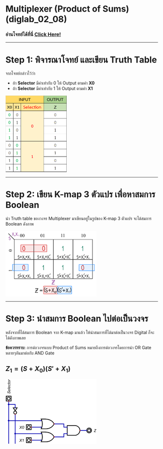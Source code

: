 # Multiplexer (Product of Sums) (diglab_​02_​08)
### อ่านโจทย์ได้ที่นี่ [Click Here!](https://drive.google.com/file/d/1cgN1CoPt-9dDRTEL3GCghg49iHBdRUZr/view?usp=drive_link)

---

# Step 1: พิจารณาโจทย์ และเขียน Truth Table

จากโจทย์กล่าวไว้ว่า
- ถ้า **Selector** มีค่าเท่ากับ 0 ให้ Output ตามค่า **X0**
- ถ้า **Selector** มีค่าเท่ากับ 1 ให้ Output ตามค่า **X1**

<img src="https://raw.githubusercontent.com/reisenx/2110263-DIG-LOGIC-LAB-I/main/Lab%2002/diglab_02_07/diglab_02_07_pics/diglab_02_07_table.png" width=40% height=40%>

---

# Step 2: เขียน K-map 3 ตัวแปร เพื่อหาสมการ Boolean

นำ Truth table ของวงจร Multiplexer มาเขียนอยู่ในรูปของ K-map 3 ตัวแปร จะได้สมการ Boolean ดังภาพ

<img src="https://raw.githubusercontent.com/reisenx/2110263-DIG-LOGIC-LAB-I/main/Lab%2002/diglab_02_08/diglab_02_08_pics/diglab_02_08_Kmap.png" width=60% height=60%>

---

# Step 3: นำสมการ Boolean ไปต่อเป็นวงจร

หลังจากที่ได้สมการ Boolean จาก K-map มาแล้ว ให้นำสมการที่ได้มาต่อเป็นวงจร Digital ก็จะได้ดังภาพเลย

**ข้อควรทราบ:** การต่อวงจรแบบ Product of Sums หมายถึงการต่อวงจรโดยการนำ OR Gate หลายๆอันมาต่อกับ AND Gate
## $Z_{1} = (S + X_{0})(S' + X_{1})$

<img src="https://raw.githubusercontent.com/reisenx/2110263-DIG-LOGIC-LAB-I/main/Lab%2002/diglab_02_08/diglab_02_08.png" width=60% height=60%>

